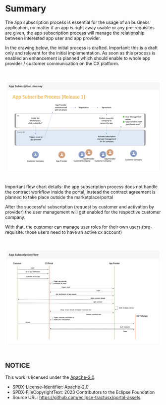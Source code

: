 # Summary

The app subscription process is essential for the usage of an business application, no matter if an app is right away usable or any pre-requisites are given, the app subscription process will manage the relationship between interested app user and app provider.

In the drawing below, the initial process is drafted. Important: this is a draft only and relevant for the initial implementation. As soon as this process is enabled an enhancement is planned which should enable to whole app provider / customer communication on the CX platform.

<br>
<br>

<img width="660" alt="image" src="https://raw.githubusercontent.com/eclipse-tractusx/portal-assets/main/docs/static/app-subscription-journey.png">

<br>
<br>

Important flow chart details: the app subscription process does not handle the contract workflow inside the portal, instead the contract agreement is planned to take place outside the marketplace/portal

After the successful subscription (request by customer and activation by provider) the user management will get enabled for the respective customer company.

With that, the customer can manage user roles for their own users (pre-requisite: those users need to have an active cx account)

<br>
<br>

<img width="660" alt="image" src="https://raw.githubusercontent.com/eclipse-tractusx/portal-assets/main/docs/static/app-subscription-sequence-diagramm.png">

<br>
<br>

## NOTICE

This work is licensed under the [Apache-2.0](https://www.apache.org/licenses/LICENSE-2.0).

- SPDX-License-Identifier: Apache-2.0
- SPDX-FileCopyrightText: 2023 Contributors to the Eclipse Foundation
- Source URL: https://github.com/eclipse-tractusx/portal-assets
